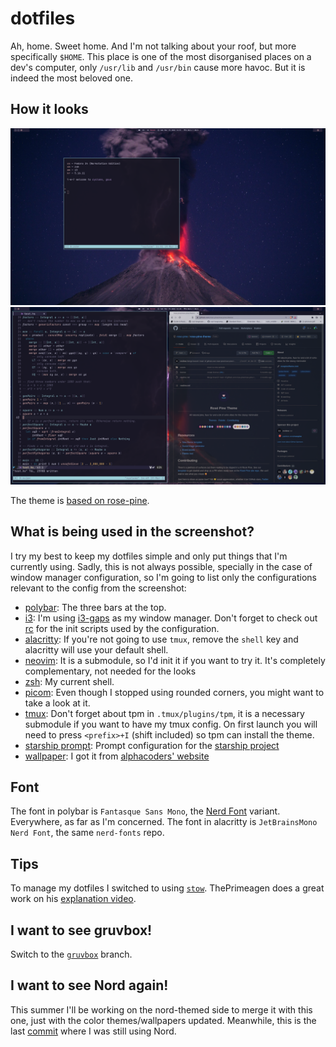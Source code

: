 # dotfiles

Ah, home. Sweet home. And I'm not talking about your roof, but more specifically `$HOME`. This place is one of the most disorganised places on a dev's
computer, only `/usr/lib` and `/usr/bin` cause more havoc. But it is indeed the most beloved one.

## How it looks

![screenshot](./screenshots/rose-pine.png)
![screenshot-working](./screenshots/rose-pine-work.png)

The theme is [based on rose-pine](https://rosepinetheme.com/).


## What is being used in the screenshot?

I try my best to keep my dotfiles simple and only put things that I'm currently using. Sadly, this is not always possible, specially in the case of window manager configuration,
so I'm going to list only the configurations relevant to the config from the screenshot:
  - [polybar](./polybar): The three bars at the top.
  - [i3](./i3): I'm using [i3-gaps](https://github.com/Airblader/i3) as my window manager. Don't forget to check out [rc](./rc) for the init scripts used by the configuration.
  - [alacritty](./alacritty): If you're not going to use `tmux`, remove the `shell` key and alacritty will use your default shell.
  - [neovim](./nvim): It is a submodule, so I'd init it if you want to try it. It's completely complementary, not needed for the looks
  - [zsh](./zsh): My current shell.
  - [picom](./picom): Even though I stopped using rounded corners, you might want to take a look at it.
  - [tmux](./tmux): Don't forget about tpm in `.tmux/plugins/tpm`, it is a necessary submodule if you want to have my tmux config. On first launch you will need to press `<prefix>+I` (shift included) so tpm can install the theme.
  - [starship prompt](./starship): Prompt configuration for the [starship project](https://starship.rs/)
  - [wallpaper](./wallpapers/.local/share/wallpapers/volcano.jpg): I got it from [alphacoders' website](https://wall.alphacoders.com/by_category.php?id=10&name=Earth+Wallpapers)

## Font

The font in polybar is `Fantasque Sans Mono`, the [Nerd Font](https://github.com/ryanoasis/nerd-fonts/tree/master/patched-fonts/FantasqueSansMono) variant. Everywhere, as far as I'm concerned.
The font in alacritty is `JetBrainsMono Nerd Font`, the same `nerd-fonts` repo.

## Tips 

To manage my dotfiles I switched to using [`stow`](https://www.gnu.org/software/stow/). ThePrimeagen does a great work on his [explanation video](https://www.youtube.com/watch?v=tkUllCAGs3c).

## I want to see gruvbox!

Switch to the [`gruvbox`](https://github.com/cybergsus/dotfiles/tree/gruvbox) branch.

## I want to see Nord again!

This summer I'll be working on the nord-themed side to merge it with this one, just with the color themes/wallpapers updated.
Meanwhile, this is the last [commit](https://github.com/cybergsus/dotfiles/tree/e39efa17255f65eaf3aa107485a33a1826a107fa) where I was still using Nord.
